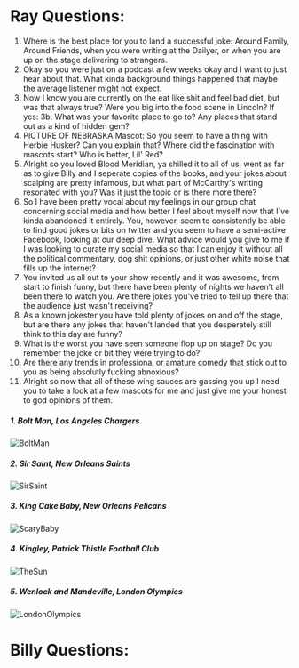 # Ray Questions:
1. Where is the best place for you to land a successful joke: Around Family, Around Friends, when you were writing at the Dailyer, or when you are up on the stage delivering to strangers.
2. Okay so you were just on a podcast a few weeks okay and I want to just hear about that. What kinda background things happened that maybe the average listener might not expect.
3. Now I know you are currently on the eat like shit and feel bad diet, but was that always true? Were you big into the food scene in Lincoln? If yes:
  3b. What was your favorite place to go to? Any places that stand out as a kind of hidden gem?
4. PICTURE OF NEBRASKA Mascot: So you seem to have a thing with Herbie Husker? Can you explain that? Where did the fascination with mascots start? Who is better, Lil' Red?
5. Alright so you loved Blood Meridian, ya shilled it to all of us, went as far as to give Billy and I seperate copies of the books, and your jokes about scalping are pretty infamous, but what part of McCarthy's writing resonated with you? Was it just the topic or is there more there?
6. So I have been pretty vocal about my feelings in our group chat concerning social media and how better I feel about myself now that I've kinda abandoned it entirely. You, however, seem to consistently be able to find good jokes or bits on twitter and you seem to have a semi-active Facebook, looking at our deep dive. What advice would you give to me if I was looking to curate my social media so that I can enjoy it without all the political commentary, dog shit opinions, or just other white noise that fills up the internet?
7. You invited us all out to your show recently and it was awesome, from start to finish funny, but there have been plenty of nights we haven't all been there to watch you. Are there jokes you've tried to tell up there that the audience just wasn't receiving?
8. As a known jokester you have told plenty of jokes on and off the stage, but are there any jokes that haven't landed that you desperately still think to this day are funny?
9. What is the worst you have seen someone flop up on stage? Do you remember the joke or bit they were trying to do?
10. Are there any trends in professional or amature comedy that stick out to you as being absolutly fucking abnoxious? 
11. Alright so now that all of these wing sauces are gassing you up I need you to take a look at a few mascots for me and just give me your honest to god opinions of them.
  ##### 1. Bolt Man, Los Angeles Chargers 
  ![BoltMan](https://www.cheatsheet.com/wp-content/uploads/2018/06/GettyImages-82748773.jpg)
  ##### 2.  Sir Saint, New Orleans Saints
  ![SirSaint](https://www.cheatsheet.com/wp-content/uploads/2018/06/GettyImages-103319775.jpg)
  ##### 3. King Cake Baby, New Orleans Pelicans
  ![ScaryBaby](https://cdn.lolwot.com/wp-content/uploads/2016/03/10-of-the-worst-mascots-ever-created-6.jpg)
  ##### 4. Kingley, Patrick Thistle Football Club
  ![TheSun](https://cdn.lolwot.com/wp-content/uploads/2016/03/10-of-the-worst-mascots-ever-created-5.jpg)
  ##### 5. Wenlock and Mandeville, London Olympics
  ![LondonOlympics](https://upload.wikimedia.org/wikipedia/commons/thumb/6/66/Olympic_mascots_%28cropped%29.jpg/1280px-Olympic_mascots_%28cropped%29.jpg)

# Billy Questions:









